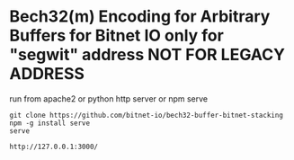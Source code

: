 # Bech32(m) Encoding for Arbitrary Buffers for Bitnet IO only for "segwit" address NOT FOR LEGACY ADDRESS

run from apache2 or python http server or npm serve

```
git clone https://github.com/bitnet-io/bech32-buffer-bitnet-stacking
npm -g install serve
serve

http://127.0.0.1:3000/
```
